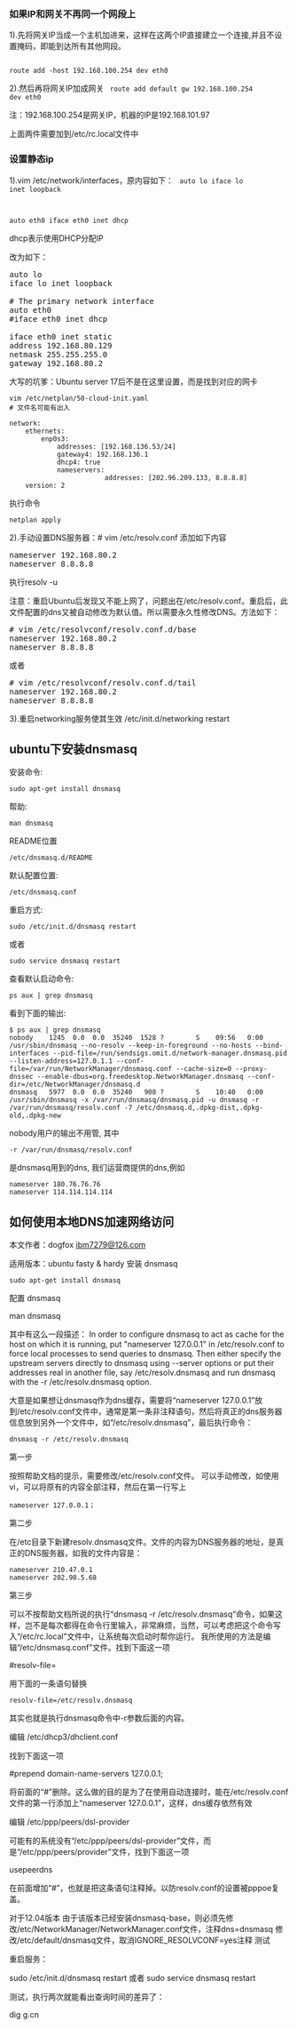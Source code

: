 ### 如果IP和网关不再同一个网段上

1).先将网关IP当成一个主机加进来，这样在这两个IP直接建立一个连接,并且不设置掩码，即能到达所有其他网段。

<code>
route add -host 192.168.100.254 dev eth0
</code>

2).然后再将网关IP加成网关
<code>
route add default gw 192.168.100.254 dev eth0
</code>

注：192.168.100.254是网关IP，机器的IP是192.168.101.97

上面两件需要加到/etc/rc.local文件中

### 设置静态ip
1).vim /etc/network/interfaces，原内容如下：
<code>
auto lo
iface lo inet loopback

auto eth0
iface eth0 inet dhcp
</code>

dhcp表示使用DHCP分配IP

改为如下：

<pre>
auto lo
iface lo inet loopback

# The primary network interface
auto eth0
#iface eth0 inet dhcp

iface eth0 inet static
address 192.168.80.129
netmask 255.255.255.0
gateway 192.168.80.2
</pre>


大写的坑爹：Ubuntu server 17后不是在这里设置，而是找到对应的网卡

```
vim /etc/netplan/50-cloud-init.yaml 
# 文件名可能有出入
```

```
network:
    ethernets:
        enp0s3:
            addresses: [192.168.136.53/24]
            gateway4: 192.168.136.1
            dhcp4: true
            nameservers:
                        addresses: [202.96.209.133, 8.8.8.8]
    version: 2
```

执行命令

```
netplan apply
```


2).手动设置DNS服务器：# vim /etc/resolv.conf
添加如下内容
<pre>
nameserver 192.168.80.2
nameserver 8.8.8.8
</pre>
执行resolv -u

注意：重启Ubuntu后发现又不能上网了，问题出在/etc/resolv.conf。重启后，此文件配置的dns又被自动修改为默认值。所以需要永久性修改DNS。方法如下：

<pre>
# vim /etc/resolvconf/resolv.conf.d/base
nameserver 192.168.80.2
nameserver 8.8.8.8
</pre>
或者
<pre>
# vim /etc/resolvconf/resolv.conf.d/tail
nameserver 192.168.80.2
nameserver 8.8.8.8
</pre>
3).重启networking服务使其生效
/etc/init.d/networking restart



## ubuntu下安装dnsmasq

安装命令:

	sudo apt-get install dnsmasq

帮助:

	man dnsmasq

README位置

	/etc/dnsmasq.d/README

默认配置位置:

	/etc/dnsmasq.conf

重启方式:

	sudo /etc/init.d/dnsmasq restart

或者

	sudo service dnsmasq restart

查看默认启动命令:

	ps aux | grep dnsmasq

看到下面的输出:

	$ ps aux | grep dnsmasq
	nobody    1245  0.0  0.0  35240  1528 ?        S    09:56   0:00 /usr/sbin/dnsmasq --no-resolv --keep-in-foreground --no-hosts --bind-interfaces --pid-file=/run/sendsigs.omit.d/network-manager.dnsmasq.pid --listen-address=127.0.1.1 --conf-file=/var/run/NetworkManager/dnsmasq.conf --cache-size=0 --proxy-dnssec --enable-dbus=org.freedesktop.NetworkManager.dnsmasq --conf-dir=/etc/NetworkManager/dnsmasq.d
	dnsmasq   5977  0.0  0.0  35240   908 ?        S    10:40   0:00 /usr/sbin/dnsmasq -x /var/run/dnsmasq/dnsmasq.pid -u dnsmasq -r /var/run/dnsmasq/resolv.conf -7 /etc/dnsmasq.d,.dpkg-dist,.dpkg-old,.dpkg-new

nobody用户的输出不用管, 其中

	-r /var/run/dnsmasq/resolv.conf

是dnsmasq用到的dns, 我们运营商提供的dns,例如

	nameserver 180.76.76.76
	nameserver 114.114.114.114







## 如何使用本地DNS加速网络访问

本文作者：dogfox ibm7279@126.com

适用版本：ubuntu fasty & hardy
安装 dnsmasq

	sudo apt-get install dnsmasq

配置 dnsmasq

man dnsmasq

其中有这么一段描述： In order to configure dnsmasq to act as cache for the host on which it is running, put "nameserver 127.0.0.1" in /etc/resolv.conf to force local processes to send queries to dnsmasq. Then either specify the upstream servers directly to dnsmasq using --server options or put their addresses real in another file, say /etc/resolv.dnsmasq and run dnsmasq with the -r /etc/resolv.dnsmasq option.

大意是如果想让dnsmasq作为dns缓存，需要将“nameserver 127.0.0.1”放到/etc/resolv.conf文件中，通常是第一条非注释语句，然后将真正的dns服务器信息放到另外一个文件中，如“/etc/resolv.dnsmasq”，最后执行命令：

	dnsmasq -r /etc/resolv.dnsmasq

第一步

按照帮助文档的提示，需要修改/etc/resolv.conf文件。 可以手动修改，如使用vi，可以将原有的内容全部注释，然后在第一行写上

	nameserver 127.0.0.1；


第二步

在/etc目录下新建resolv.dnsmasq文件。文件的内容为DNS服务器的地址，是真正的DNS服务器，如我的文件内容是：

	nameserver 210.47.0.1
	nameserver 202.98.5.68

第三步

可以不按帮助文档所说的执行“dnsmasq -r /etc/resolv.dnsmasq”命令，如果这样，岂不是每次都得在命令行里输入，非常麻烦，当然，可以考虑把这个命令写入“/etc/rc.local”文件中，让系统每次启动时帮你运行。 我所使用的方法是编辑“/etc/dnsmasq.conf”文件。找到下面这一项

#resolv-file=

用下面的一条语句替换

	resolv-file=/etc/resolv.dnsmasq

其实也就是执行dnsmasq命令中-r参数后面的内容。

编辑 /etc/dhcp3/dhclient.conf

找到下面这一项

#prepend domain-name-servers 127.0.0.1;

将前面的“#”删除。这么做的目的是为了在使用自动连接时，能在/etc/resolv.conf文件的第一行添加上“nameserver 127.0.0.1”，这样，dns缓存依然有效

编辑 /etc/ppp/peers/dsl-provider

可能有的系统没有“/etc/ppp/peers/dsl-provider”文件，而是“/etc/ppp/peers/provider”文件，找到下面这一项

usepeerdns

在前面增加“#”，也就是把这条语句注释掉。以防resolv.conf的设置被pppoe复盖。

对于12.04版本 由于该版本已经安装dnsmasq-base，则必须先修改/etc/NetworkManager/NetworkManager.conf文件，注释dns=dnsmasq 修改/etc/default/dnsmasq文件，取消IGNORE_RESOLVCONF=yes注释
测试

重启服务：

sudo /etc/init.d/dnsmasq restart
或者 sudo service dnsmasq restart


测试，执行两次就能看出查询时间的差异了：

dig g.cn
